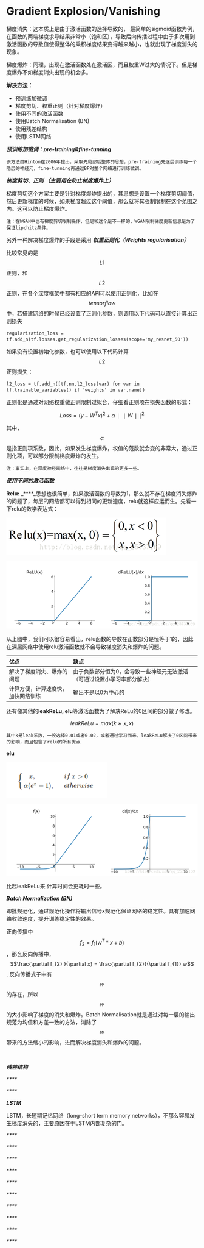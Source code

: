 # Gradient Explosion/Vanishing

梯度消失：这本质上是由于激活函数的选择导致的， 最简单的sigmoid函数为例，在函数的两端梯度求导结果非常小（饱和区），导致后向传播过程中由于多次用到激活函数的导数值使得整体的乘积梯度结果变得越来越小，也就出现了梯度消失的现象。

梯度爆炸：同理，出现在激活函数处在激活区，而且权重W过大的情况下。但是梯度爆炸不如梯度消失出现的机会多。

**解决方法：**

* 预训练加微调
* 梯度剪切、权重正则（针对梯度爆炸）
* 使用不同的激活函数
* 使用Batch Normalisation \(BN\)
* 使用残差结构
* 使用LSTM网络



_**预训练加微调**：**pre-training&fine-tunning**_ 

`该方法由Hinton在2006年提出，采取先局部后整体的思想，pre-training先逐层训练每一个隐层的神经元，fine-tunning再通过BP对整个网络进行训练微调。`

 _**梯度剪切、正则 （主要用在防止梯度爆炸上）**_

梯度剪切这个方案主要是针对梯度爆炸提出的，其思想是设置一个梯度剪切阈值，然后更新梯度的时候，如果梯度超过这个阈值，那么就将其强制限制在这个范围之内。这可以防止梯度爆炸。

`注：在WGAN中也有梯度剪切限制操作，但是和这个是不一样的，WGAN限制梯度更新信息是为了保证lipchitz条件。`

另外一种解决梯度爆炸的手段是采用 _**权重正则化（Weights regularisation）**_

比较常见的是 $$L1$$ 正则，和 $$L2$$ 正则，在各个深度框架中都有相应的API可以使用正则化，比如在 $$tensorflow$$ 中，若搭建网络的时候已经设置了正则化参数，则调用以下代码可以直接计算出正则损失

```text
regularization_loss = tf.add_n(tf.losses.get_regularization_losses(scope='my_resnet_50'))
```

如果没有设置初始化参数，也可以使用以下代码计算 $$L2$$ 正则损失：

```text
l2_loss = tf.add_n([tf.nn.l2_loss(var) for var in tf.trainable_variables() if 'weights' in var.name])
```

正则化是通过对网络权重做正则限制过拟合，仔细看正则项在损失函数的形式：

$$
Loss=(y−W^Tx)^2+α∣∣W∣∣ ^2
$$

其中， $$\alpha$$ 是指正则项系数，因此，如果发生梯度爆炸，权值的范数就会变的非常大，通过正则化项，可以部分限制梯度爆炸的发生。

```text
注：事实上，在深度神经网络中，往往是梯度消失出现的更多一些。
```



_**使用不同的激活函数**_

**Relu:** _****_思想也很简单，如果激活函数的导数为1，那么就不存在梯度消失爆炸的问题了，每层的网络都可以得到相同的更新速度，relu就这样应运而生。先看一下relu的数学表达式：

![](../../.gitbook/assets/image%20%281%29.png)



![](../../.gitbook/assets/image%20%2816%29.png)

从上图中，我们可以很容易看出，relu函数的导数在正数部分是恒等于1的，因此在深层网络中使用relu激活函数就不会导致梯度消失和爆炸的问题。

| 优点 | 缺点 |
| :--- | :--- |
| 解决了梯度消失、爆炸的问题 | 由于负数部分恒为0，会导致一些神经元无法激活（可通过设置小学习率部分解决） |
| 计算方便，计算速度快，加快网络训练 | 输出不是以0为中心的 |

还有像其他的**leakReLu, elu**等激活函数为了解决ReLu的0区间的部分做了修改。

$$leakReLu=max(k∗x,x)  $$ 

`其中k是leak系数，一般选择0.01或者0.02，或者通过学习而来。leakReLu解决了0区间带来的影响，而且包含了relu的所有优点`

**elu**

![](../../.gitbook/assets/image.png)

![](../../.gitbook/assets/image%20%288%29.png)

比起leakReLu来 计算时间会更耗时一些。



_**Batch Normalization \(BN\)**_

即批规范化，通过规范化操作将输出信号x规范化保证网络的稳定性。具有加速网络收敛速度，提升训练稳定性的效果。

正向传播中 $$f_{2} = f_{1} (w^{T} * x +b)$$，那么反向传播中， $$\frac{\partial f_{2} }{\partial x} = \frac{\partial f_{2}}{\partial f_{1}} w$$ , 反向传播式子中有 $$w$$ 的存在，所以 $$w$$ 的大小影响了梯度的消失和爆炸。Batch Normalisation就是通过对每一层的输出规范为均值和方差一致的方法，消除了 $$w$$ 带来的方法缩小的影响，进而解决梯度消失和爆炸的问题。

​

_**残差结构**_

_\*\*\*\*_

_\*\*\*\*_

_**LSTM**_

LSTM，长短期记忆网络（long-short term memory networks），不那么容易发生梯度消失的，主要原因在于LSTM内部复杂的门。



_\*\*\*\*_

_\*\*\*\*_

_\*\*\*\*_

_\*\*\*\*_

_\*\*\*\*_

_\*\*\*\*_

_\*\*\*\*_

_\*\*\*\*_

_\*\*\*\*_

_\*\*\*\*_



